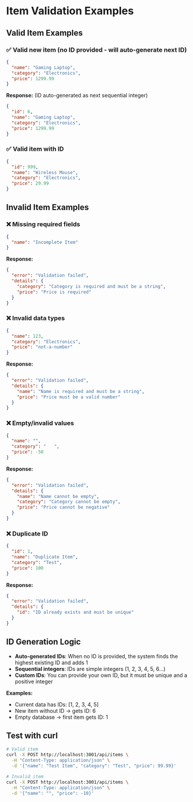 # Item Validation Examples

## Valid Item Examples

### ✅ Valid new item (no ID provided - will auto-generate next ID)
```json
{
  "name": "Gaming Laptop",
  "category": "Electronics",
  "price": 1299.99
}
```
**Response:** (ID auto-generated as next sequential integer)
```json
{
  "id": 6,
  "name": "Gaming Laptop",
  "category": "Electronics",
  "price": 1299.99
}
```

### ✅ Valid item with ID
```json
{
  "id": 999,
  "name": "Wireless Mouse",
  "category": "Electronics", 
  "price": 29.99
}
```

## Invalid Item Examples

### ❌ Missing required fields
```json
{
  "name": "Incomplete Item"
}
```
**Response:**
```json
{
  "error": "Validation failed",
  "details": {
    "category": "Category is required and must be a string",
    "price": "Price is required"
  }
}
```

### ❌ Invalid data types
```json
{
  "name": 123,
  "category": "Electronics",
  "price": "not-a-number"
}
```
**Response:**
```json
{
  "error": "Validation failed", 
  "details": {
    "name": "Name is required and must be a string",
    "price": "Price must be a valid number"
  }
}
```

### ❌ Empty/invalid values
```json
{
  "name": "",
  "category": "   ",
  "price": -50
}
```
**Response:**
```json
{
  "error": "Validation failed",
  "details": {
    "name": "Name cannot be empty",
    "category": "Category cannot be empty", 
    "price": "Price cannot be negative"
  }
}
```

### ❌ Duplicate ID
```json
{
  "id": 1,
  "name": "Duplicate Item",
  "category": "Test",
  "price": 100
}
```
**Response:**
```json
{
  "error": "Validation failed",
  "details": {
    "id": "ID already exists and must be unique"
  }
}
```

## ID Generation Logic

- **Auto-generated IDs**: When no ID is provided, the system finds the highest existing ID and adds 1
- **Sequential integers**: IDs are simple integers (1, 2, 3, 4, 5, 6...)
- **Custom IDs**: You can provide your own ID, but it must be unique and a positive integer

**Examples:**
- Current data has IDs: [1, 2, 3, 4, 5]
- New item without ID → gets ID: 6
- Empty database → first item gets ID: 1

## Test with curl

```bash
# Valid item
curl -X POST http://localhost:3001/api/items \
  -H "Content-Type: application/json" \
  -d '{"name": "Test Item", "category": "Test", "price": 99.99}'

# Invalid item
curl -X POST http://localhost:3001/api/items \
  -H "Content-Type: application/json" \
  -d '{"name": "", "price": -10}'
```
